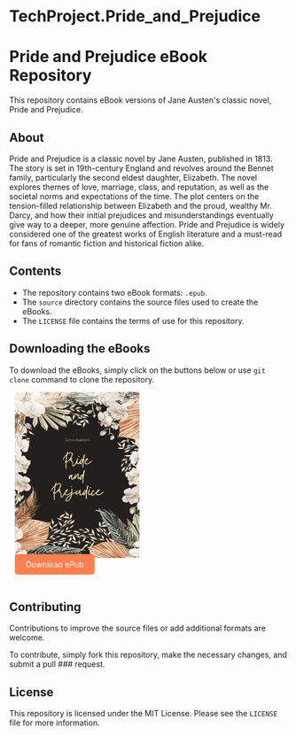# TechProject.Pride_and_Prejudice
<!DOCTYPE html>
<html>
  <head>
    <meta charset="UTF-8">
  </head>
  <body>
    <h1>Pride and Prejudice eBook Repository</h1>
    <p>This repository contains eBook versions of Jane Austen's classic novel, Pride and Prejudice.</p>
<h2>About</h2>
<p>Pride and Prejudice is a classic novel by Jane Austen, published in 1813. The story is set in 19th-century England and revolves around the Bennet family, particularly the second eldest daughter, Elizabeth. The novel explores themes of love, marriage, class, and reputation, as well as the societal norms and expectations of the time. The plot centers on the tension-filled relationship between Elizabeth and the proud, wealthy Mr. Darcy, and how their initial prejudices and misunderstandings eventually give way to a deeper, more genuine affection. Pride and Prejudice is widely considered one of the greatest works of English literature and a must-read for fans of romantic fiction and historical fiction alike.</p>
    <h2>Contents</h2>
    <ul>
      <li>The repository contains two eBook formats: <code>.epub</code>.</li>
      <li>The <code>source</code> directory contains the source files used to create the eBooks.</li>
      <li>The <code>LICENSE</code> file contains the terms of use for this repository.</li>
    </ul>
    <h2>Downloading the eBooks</h2>
    <p>To download the eBooks, simply click on the buttons below or use <code>git clone</code> command to clone the repository.</p>

<div class="download_epub"  style="margin: 10px; margin-buttom: 0px;">
    <img src="ppcover.jpg" alt="Cover" width="225" height="300"><br>
    <a href="#" style="background-color: #ff7f50; color: white; padding: 10px 20px; text-decoration: none; border-radius: 5px;">Download ePub</a></div><br/><h2>Contributing</h2>
    <p>Contributions to improve the source files or add additional formats are welcome.</p>
    <p>To contribute, simply fork this repository, make the necessary changes, and submit a pull ### request.</p>
    <h2>License</h2>
    <p>This repository is licensed under the MIT License. Please see the <code>LICENSE</code> file for more information.</p>
  </body>
</html>
